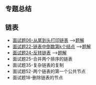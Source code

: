 ## 专题总结

## 链表
- [面试题06-从尾到头打印链表](https://www.nowcoder.com/practice/d0267f7f55b3412ba93bd35cfa8e8035)
-->[题解](/src/subject/linked/T1.java)
- [面试题22-链表中倒数第k个结点](https://leetcode-cn.com/problems/lian-biao-zhong-dao-shu-di-kge-jie-dian-lcof/)
-->[题解](/src/subject/linked/T2.java)
- [面试题24-反转链表](https://leetcode-cn.com/problems/reverse-linked-list/)
-->[题解](/src/subject/linked/T3.java)
- 面试题25-合并两个排序的链表
- 面试题35-复杂链表的复制
- 面试题52-两个链表的第一个公共节点
- 面试题18-删除链表的节点
